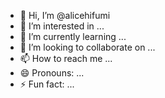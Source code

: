 - 👋 Hi, I’m @alicehifumi
- 👀 I’m interested in ...
- 🌱 I’m currently learning ...
- 💞️ I’m looking to collaborate on ...
- 📫 How to reach me ...
- 😄 Pronouns: ...
- ⚡ Fun fact: ...

<!---
alicehifumi/alicehifumi is a ✨ special ✨ repository because its `README.md` (this file) appears on your GitHub profile.
You can click the Preview link to take a look at your changes.
--->
